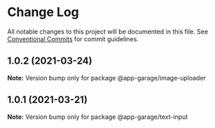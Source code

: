 # Change Log

All notable changes to this project will be documented in this file.
See [Conventional Commits](https://conventionalcommits.org) for commit guidelines.

## 1.0.2 (2021-03-24)

**Note:** Version bump only for package @app-garage/image-uploader





## 1.0.1 (2021-03-21)

**Note:** Version bump only for package @app-garage/text-input
